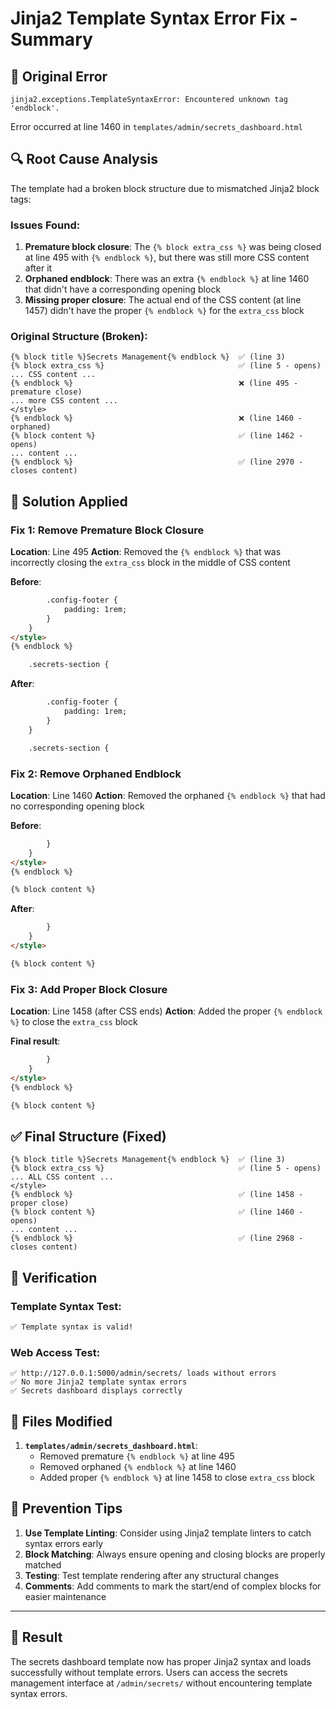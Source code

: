 # Jinja2 Template Syntax Error Fix - Summary

## 🐛 **Original Error**
```
jinja2.exceptions.TemplateSyntaxError: Encountered unknown tag 'endblock'.
```
Error occurred at line 1460 in `templates/admin/secrets_dashboard.html`

## 🔍 **Root Cause Analysis**

The template had a broken block structure due to mismatched Jinja2 block tags:

### Issues Found:
1. **Premature block closure**: The `{% block extra_css %}` was being closed at line 495 with `{% endblock %}`, but there was still more CSS content after it
2. **Orphaned endblock**: There was an extra `{% endblock %}` at line 1460 that didn't have a corresponding opening block
3. **Missing proper closure**: The actual end of the CSS content (at line 1457) didn't have the proper `{% endblock %}` for the `extra_css` block

### Original Structure (Broken):
```jinja2
{% block title %}Secrets Management{% endblock %}  ✅ (line 3)
{% block extra_css %}                              ✅ (line 5 - opens)
... CSS content ...
{% endblock %}                                     ❌ (line 495 - premature close)
... more CSS content ...
</style>
{% endblock %}                                     ❌ (line 1460 - orphaned)
{% block content %}                                ✅ (line 1462 - opens)
... content ...
{% endblock %}                                     ✅ (line 2970 - closes content)
```

## 🔧 **Solution Applied**

### Fix 1: Remove Premature Block Closure
**Location**: Line 495
**Action**: Removed the `{% endblock %}` that was incorrectly closing the `extra_css` block in the middle of CSS content

**Before**:
```html
        .config-footer {
            padding: 1rem;
        }
    }
</style>
{% endblock %}

    .secrets-section {
```

**After**:
```html
        .config-footer {
            padding: 1rem;
        }
    }

    .secrets-section {
```

### Fix 2: Remove Orphaned Endblock
**Location**: Line 1460
**Action**: Removed the orphaned `{% endblock %}` that had no corresponding opening block

**Before**:
```html
        }
    }
</style>
{% endblock %}

{% block content %}
```

**After**:
```html
        }
    }
</style>

{% block content %}
```

### Fix 3: Add Proper Block Closure
**Location**: Line 1458 (after CSS ends)
**Action**: Added the proper `{% endblock %}` to close the `extra_css` block

**Final result**:
```html
        }
    }
</style>
{% endblock %}

{% block content %}
```

## ✅ **Final Structure (Fixed)**
```jinja2
{% block title %}Secrets Management{% endblock %}  ✅ (line 3)
{% block extra_css %}                              ✅ (line 5 - opens)
... ALL CSS content ...
</style>
{% endblock %}                                     ✅ (line 1458 - proper close)
{% block content %}                                ✅ (line 1460 - opens)
... content ...
{% endblock %}                                     ✅ (line 2968 - closes content)
```

## 🧪 **Verification**

### Template Syntax Test:
```bash
✅ Template syntax is valid!
```

### Web Access Test:
```
✅ http://127.0.0.1:5000/admin/secrets/ loads without errors
✅ No more Jinja2 template syntax errors
✅ Secrets dashboard displays correctly
```

## 📝 **Files Modified**

1. **`templates/admin/secrets_dashboard.html`**:
   - Removed premature `{% endblock %}` at line 495
   - Removed orphaned `{% endblock %}` at line 1460  
   - Added proper `{% endblock %}` at line 1458 to close `extra_css` block

## 🔮 **Prevention Tips**

1. **Use Template Linting**: Consider using Jinja2 template linters to catch syntax errors early
2. **Block Matching**: Always ensure opening and closing blocks are properly matched
3. **Testing**: Test template rendering after any structural changes
4. **Comments**: Add comments to mark the start/end of complex blocks for easier maintenance

---

## 🎉 **Result**
The secrets dashboard template now has proper Jinja2 syntax and loads successfully without template errors. Users can access the secrets management interface at `/admin/secrets/` without encountering template syntax errors.